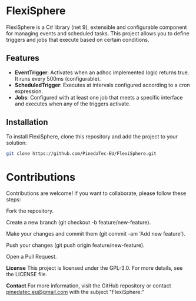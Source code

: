 # FlexiSphere

FlexiSphere is a C# library (net 9), extensible and configurable component for managing events and scheduled tasks. This project allows you to define triggers and jobs that execute based on certain conditions.

## Features

- **EventTrigger**: Activates when an adhoc implemented logic returns true. It runs every 500ms (configurable).
- **ScheduledTrigger**: Executes at intervals configured according to a cron expression.
- **Jobs**: Configured with at least one job that meets a specific interface and executes when any of the triggers activate.

## Installation

To install FlexiSphere, clone this repository and add the project to your solution:

```bash
git clone https://github.com/PinedaTec-EU/FlexiSphere.git
```

# Contributions
Contributions are welcome! If you want to collaborate, please follow these steps:

Fork the repository.

Create a new branch (git checkout -b feature/new-feature).

Make your changes and commit them (git commit -am 'Add new feature').

Push your changes (git push origin feature/new-feature).

Open a Pull Request.

**License**
This project is licensed under the GPL-3.0. For more details, see the LICENSE file.

**Contact**
For more information, visit the GitHub repository or contact [pinedatec.eu@gmail.com](mailto:pinedatec.eu@gmail.com) with the subject "FlexiSphere:"
